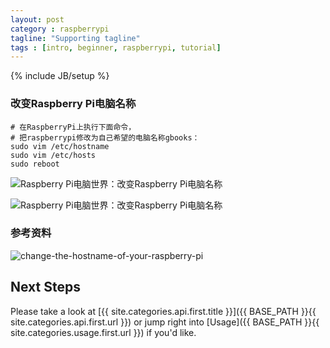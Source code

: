```yaml
---
layout: post
category : raspberrypi
tagline: "Supporting tagline"
tags : [intro, beginner, raspberrypi, tutorial]
---
```

{% include JB/setup %}

### 改变Raspberry Pi电脑名称

    # 在RaspberryPi上执行下面命令，
    # 把raspberrypi修改为自己希望的电脑名称gbooks：
    sudo vim /etc/hostname
    sudo vim /etc/hosts
    sudo reboot

![Raspberry Pi电脑世界：改变Raspberry Pi电脑名称](https://lh4.googleusercontent.com/-DA0IaMRjqgA/UoqBYvsfz-I/AAAAAAAAF3k/sylJ3Jjx2OA/w697-h500-no/2013-11-18-2159.png)

![Raspberry Pi电脑世界：改变Raspberry Pi电脑名称](https://lh3.googleusercontent.com/-ro-kRK6RS8s/UoqHeENYvyI/AAAAAAAAF6Y/RglQA2U7mdE/w506-h321/2013-11-18-2202.png)

### 参考资料
![change-the-hostname-of-your-raspberry-pi](http://www.developpeers.com/blogs/change-the-hostname-of-your-raspberry-pi)

## Next Steps

Please take a look at [{{ site.categories.api.first.title }}]({{ BASE_PATH }}{{ site.categories.api.first.url }})
or jump right into [Usage]({{ BASE_PATH }}{{ site.categories.usage.first.url }}) if you'd like.

